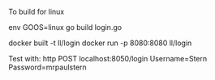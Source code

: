 
To build for linux

env GOOS=linux go build login.go

docker built -t ll/login
docker run -p 8080:8080 ll/login


Test with:
http POST localhost:8050/login Username=Stern Password=mrpaulstern
